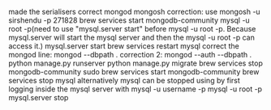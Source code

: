 made the serialisers correct
mongod
mongosh
correction: use mongosh -u sirshendu -p 271828
brew services start mongodb-community
mysql -u root -p(need to use "mysql.server start" before mysql -u root -p. Because mysql.server will start the mysql server and then the mysql -u root -p can access it.)
mysql.server start
brew services restart mysql
correct the mongod line: mongod --dbpath .
correction 2: mongod --auth --dbpath .
python manage.py runserver
python manage.py migrate
brew services stop mongodb-community
sudo brew services start mongodb-community
brew services stop mysql
alternatively mysql can be stopped using by first logging inside the mysql server with mysql -u username -p
mysql -u root -p
mysql.server stop


